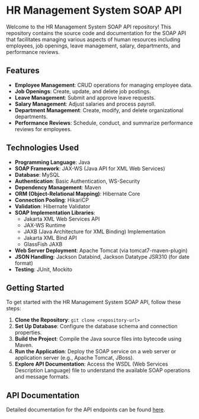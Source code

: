 # HR Management System SOAP API

Welcome to the HR Management System SOAP API repository! This repository contains the source code and documentation for the SOAP API that facilitates managing various aspects of human resources including employees, job openings, leave management, salary, departments, and performance reviews.

## Features

- **Employee Management**: CRUD operations for managing employee data.
- **Job Openings**: Create, update, and delete job postings.
- **Leave Management**: Submit and approve leave requests.
- **Salary Management**: Adjust salaries and process payroll.
- **Department Management**: Create, modify, and delete organizational departments.
- **Performance Reviews**: Schedule, conduct, and summarize performance reviews for employees.

## Technologies Used

- **Programming Language**: Java
- **SOAP Framework**: JAX-WS (Java API for XML Web Services)
- **Database**: MySQL
- **Authentication**: Basic Authentication, WS-Security
- **Dependency Management**: Maven
- **ORM (Object-Relational Mapping)**: Hibernate Core
- **Connection Pooling**: HikariCP
- **Validation**: Hibernate Validator
- **SOAP Implementation Libraries**:
  - Jakarta XML Web Services API
  - JAX-WS Runtime
  - JAXB (Java Architecture for XML Binding) Implementation
  - Jakarta XML Bind API
  - GlassFish JAXB 
- **Web Server Deployment**: Apache Tomcat (via tomcat7-maven-plugin)
- **JSON Handling**: Jackson Databind, Jackson Datatype JSR310 (for date format)
- **Testing**: JUnit, Mockito

## Getting Started

To get started with the HR Management System SOAP API, follow these steps:

1. **Clone the Repository**: `git clone <repository-url>`
2. **Set Up Database**: Configure the database schema and connection properties. 
3. **Build the Project**: Compile the Java source files into bytecode using Maven.
4. **Run the Application**: Deploy the SOAP service on a web server or application server (e.g., Apache Tomcat, JBoss).
5. **Explore API Documentation**: Access the WSDL (Web Services Description Language) file to understand the available SOAP operations and message formats.


## API Documentation

Detailed documentation for the API endpoints can be found [here](https://documenter.getpostman.com/view/33815865/2sA3BgBvx9).

